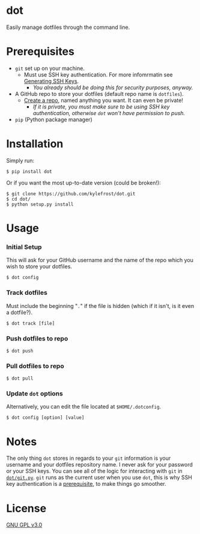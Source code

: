 # dot

Easily manage dotfiles through the command line.

# Prerequisites

- `git` set up on your machine.
    - Must use SSH key authentication. For more infomrmatin see [Generating SSH Keys](https://help.github.com/articles/generating-ssh-keys/).
        - *You already should be doing this for security purposes, anyway.*
- A GitHub repo to store your dotfiles (default repo name is `dotfiles`).
    - [Create a repo](https://github.com/new), named anything you want. It can even be private!
        - *If it is private, you must make sure to be using SSH key authentication, otherwise `dot` won't have permission to push.*
- `pip` (Python package manager)

# Installation

Simply run:

    $ pip install dot
    
Or if you want the most up-to-date version (could be broken!):
    
    $ git clone https://github.com/kylefrost/dot.git
    $ cd dot/
    $ python setup.py install


# Usage

### Initial Setup

This will ask for your GitHub username and the name of the repo which you wish to store your dotfiles.

    $ dot config


### Track dotfiles

Must include the beginning "`.`" if the file is hidden (which if it isn't, is it even a dotfile?).

    $ dot track [file]


### Push dotfiles to repo

    $ dot push

### Pull dotfiles to repo

    $ dot pull

### Update `dot` options

Alternatively, you can edit the file located at `$HOME/.dotconfig`.

    $ dot config [option] [value]


# Notes

The only thing `dot` stores in regards to your `git` information is your username and your dotfiles repository name. I never ask for your password or your SSH keys. You can see all of the logic for interacting with `git` in [`dot/git.py`](dot/git.py). `git` runs as the current user when you use `dot`, this is why SSH key authentication is a [prerequisite](https://github.com/kylefrost/dot#prerequisites), to make things go smoother.

# License

[GNU GPL v3.0](LICENSE)
